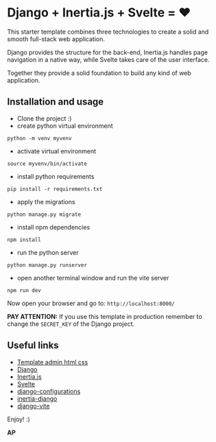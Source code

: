 # Django + Inertia.js + Svelte = ❤️


This starter template combines three technologies to create a solid and smooth full-stack web application. 

Django provides the structure for the back-end, 
Inertia.js handles page navigation in a native way, 
while Svelte takes care of the user interface. 

Together they provide a solid foundation to build any kind of web application.


## Installation and usage

- Clone the project :)
- create python virtual environment

```shell
python -m venv myvenv
```

- activate virtual environment

```shell
source myvenv/bin/activate
```

- install python requirements

```shell
pip install -r requirements.txt
```

- apply the migrations

```shell
python manage.py migrate
```

- install npm dependencies

```shell
npm install
```

- run the python server

```shell
python manage.py runserver
```

- open another terminal window and run the vite server

```shell
npm run dev
```

Now open your browser and go to: `http://localhost:8000/`

**PAY ATTENTION:** If you use this template in production remember to change the `SECRET_KEY` of the Django project.


## Useful links

- [Template admin html css](https://code-boxx.com/simple-html-css-admin-panel/)
- [Django](https://www.djangoproject.com/)
- [Inertia.js](https://inertiajs.com/)
- [Svelte](https://svelte.dev/)
- [django-configurations](https://django-configurations.readthedocs.io/en/stable/)
- [inertia-django](https://pypi.org/project/inertia-django/)
- [django-vite](https://pypi.org/project/django-vite/)


Enjoy! :)

**AP**